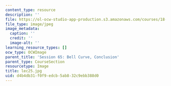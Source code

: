 ```yaml
---
content_type: resource
description: ''
file: https://ol-ocw-studio-app-production.s3.amazonaws.com/courses/18-01sc-single-variable-calculus-fall-2010/d4b4db31f0f9edcb5ab832c9ebb388d0_lec25.jpg
file_type: image/jpeg
image_metadata:
  caption: ''
  credit: ''
  image-alt: ''
learning_resource_types: []
ocw_type: OCWImage
parent_title: 'Session 65: Bell Curve, Conclusion'
parent_type: CourseSection
resourcetype: Image
title: lec25.jpg
uid: d4b4db31-f0f9-edcb-5ab8-32c9ebb388d0
---
```


